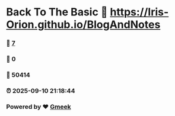 # Back To The Basic :link: https://Iris-Orion.github.io/BlogAndNotes 
### :page_facing_up: [7](https://Iris-Orion.github.io/BlogAndNotes/tag.html) 
### :speech_balloon: 0 
### :hibiscus: 50414 
### :alarm_clock: 2025-09-10 21:18:44 
### Powered by :heart: [Gmeek](https://github.com/Meekdai/Gmeek)
